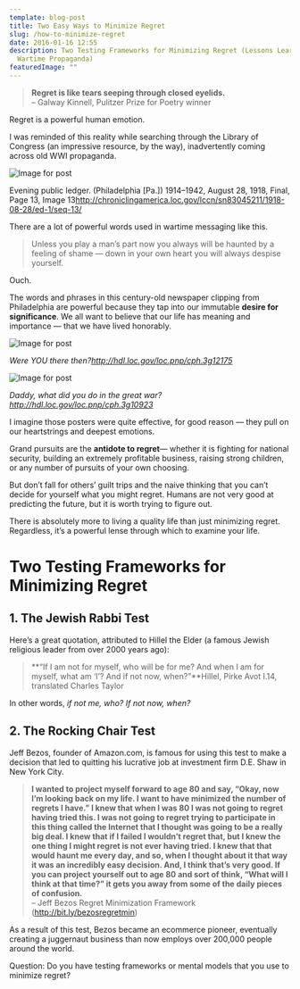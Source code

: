 ```yaml
---
template: blog-post
title: Two Easy Ways to Minimize Regret
slug: /how-to-minimize-regret
date: 2016-01-16 12:55
description: Two Testing Frameworks for Minimizing Regret (Lessons Learned from
  Wartime Propaganda)
featuredImage: ""
---
```

> **Regret is like tears seeping through closed eyelids.**\
> – Galway Kinnell, Pulitzer Prize for Poetry winner

Regret is a powerful human emotion.

I was reminded of this reality while searching through the Library of Congress (an impressive resource, by the way), inadvertently coming across old WWI propaganda.

![Image for post](https://miro.medium.com/max/660/1*82P09GVyGPE8XUtKkU2Lww.png)

Evening public ledger. (Philadelphia \[Pa.]) 1914–1942, August 28, 1918, Final, Page 13, Image 13<http://chroniclingamerica.loc.gov/lccn/sn83045211/1918-08-28/ed-1/seq-13/>

There are a lot of powerful words used in wartime messaging like this.

> Unless you play a man’s part now you always will be haunted by a feeling of shame — down in your own heart you will always despise yourself.

Ouch.

The words and phrases in this century-old newspaper clipping from Philadelphia are powerful because they tap into our immutable **desire for significance**. We all want to believe that our life has meaning and importance — that we have lived honorably.

![Image for post](https://miro.medium.com/max/824/1*Pl0ZC5vfT8fFzb_5PEBvKA.png)

*Were YOU there then?<http://hdl.loc.gov/loc.pnp/cph.3g12175>*

![Image for post](https://miro.medium.com/max/512/1*fw_ti5S4Y0j0ADgwwxwxHw.png)

*Daddy, what did you do in the great war?<http://hdl.loc.gov/loc.pnp/cph.3g10923>*

I imagine those posters were quite effective, for good reason — they pull on our heartstrings and deepest emotions.

Grand pursuits are the **antidote to regret**— whether it is fighting for national security, building an extremely profitable business, raising strong children, or any number of pursuits of your own choosing.

But don’t fall for others’ guilt trips and the naive thinking that you can’t decide for yourself what you might regret. Humans are not very good at predicting the future, but it is worth trying to figure out.

There is absolutely more to living a quality life than just minimizing regret. Regardless, it’s a powerful lense through which to examine your life.

# Two Testing Frameworks for Minimizing Regret

## 1. The Jewish Rabbi Test

Here’s a great quotation, attributed to Hillel the Elder (a famous Jewish religious leader from over 2000 years ago):

> **“If I am not for myself, who will be for me? And when I am for myself, what am ‘I’? And if not now, when?”**Hillel, Pirke Avot I.14, translated Charles Taylor

In other words, *if not me, who? If not now, when?*

## 2. The Rocking Chair Test

Jeff Bezos, founder of Amazon.com, is famous for using this test to make a decision that led to quitting his lucrative job at investment firm D.E. Shaw in New York City.

> **I wanted to project myself forward to age 80 and say, “Okay, now I’m looking back on my life. I want to have minimized the number of regrets I have.” I knew that when I was 80 I was not going to regret having tried this. I was not going to regret trying to participate in this thing called the Internet that I thought was going to be a really big deal. I knew that if I failed I wouldn’t regret that, but I knew the one thing I might regret is not ever having tried. I knew that that would haunt me every day, and so, when I thought about it that way it was an incredibly easy decision. And, I think that’s very good. If you can project yourself out to age 80 and sort of think, “What will I think at that time?” it gets you away from some of the daily pieces of confusion.**\
> – Jeff Bezos Regret Minimization Framework (<http://bit.ly/bezosregretmin>)

As a result of this test, Bezos became an ecommerce pioneer, eventually creating a juggernaut business than now employs over 200,000 people around the world.

Question: Do you have testing frameworks or mental models that you use to minimize regret?